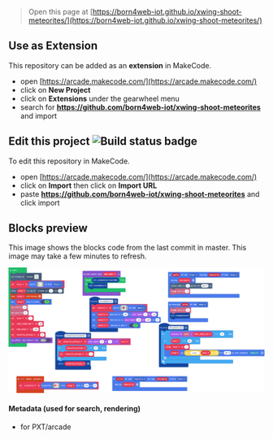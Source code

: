  


> Open this page at [https://born4web-iot.github.io/xwing-shoot-meteorites/](https://born4web-iot.github.io/xwing-shoot-meteorites/)

## Use as Extension

This repository can be added as an **extension** in MakeCode.

* open [https://arcade.makecode.com/](https://arcade.makecode.com/)
* click on **New Project**
* click on **Extensions** under the gearwheel menu
* search for **https://github.com/born4web-iot/xwing-shoot-meteorites** and import

## Edit this project ![Build status badge](https://github.com/born4web-iot/xwing-shoot-meteorites/workflows/MakeCode/badge.svg)

To edit this repository in MakeCode.

* open [https://arcade.makecode.com/](https://arcade.makecode.com/)
* click on **Import** then click on **Import URL**
* paste **https://github.com/born4web-iot/xwing-shoot-meteorites** and click import

## Blocks preview

This image shows the blocks code from the last commit in master.
This image may take a few minutes to refresh.

![A rendered view of the blocks](https://github.com/born4web-iot/xwing-shoot-meteorites/raw/master/.github/makecode/blocks.png)

#### Metadata (used for search, rendering)

* for PXT/arcade
<script src="https://makecode.com/gh-pages-embed.js"></script><script>makeCodeRender("{{ site.makecode.home_url }}", "{{ site.github.owner_name }}/{{ site.github.repository_name }}");</script>
